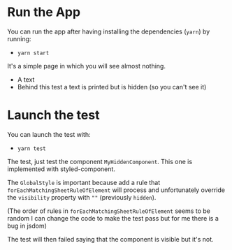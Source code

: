 # Run the App

You can run the app after having installing the dependencies (`yarn`) by running:
- `yarn start`

It's a simple page in which you will see almost nothing.
- A text
- Behind this test a text is printed but is hidden (so you can't see it)

# Launch the test

You can launch the test with:
- `yarn test`

The test, just test the component `MyHiddenComponent`. This one is implemented with styled-component.

The `GlobalStyle` is important because add a rule that `forEachMatchingSheetRuleOfElement` will process and unfortunately override 
the `visibility` property with `""` (previously `hidden`).

(The order of rules in `forEachMatchingSheetRuleOfElement` seems to be random I can change the code to make the test pass but for me there is a bug in jsdom)

The test will then failed saying that the component is visible but it's not.
